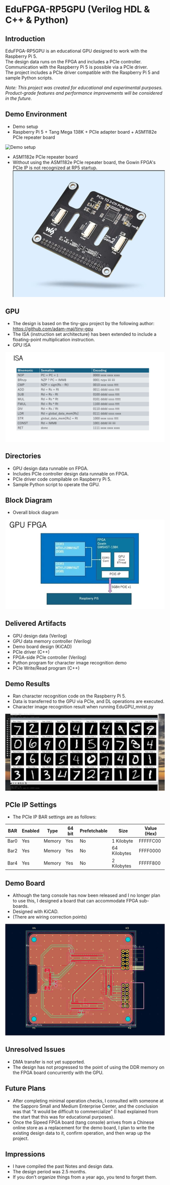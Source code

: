 # EduFPGA-RP5GPU (Verilog HDL & C++ & Python)

## Introduction

EduFPGA-RP5GPU is an educational GPU designed to work with the Raspberry Pi 5.  
The design data runs on the FPGA and includes a PCIe controller.  
Communication with the Raspberry Pi 5 is possible via a PCIe driver.  
The project includes a PCIe driver compatible with the Raspberry Pi 5 and sample Python scripts.

*Note: This project was created for educational and experimental purposes. Product-grade features and performance improvements will be considered in the future.*

## Demo Environment
- Demo setup
- Raspberry Pi 5 + Tang Mega 138K + PCIe adapter board + ASM1182e PCIe repeater board <br>

![Demo setup](https://github.com/rmbmp717/EduFPGA-RP5GPU/blob/main/image/RP5_GPU_ASM1182e.jpg?raw=true)

- ASM1182e PCIe repeater board
- Without using the ASM1182e PCIe repeater board, the Gowin FPGA's PCIe IP is not recognized at RP5 startup.<br>
![PCIe repeater board](https://github.com/rmbmp717/EduFPGA-RP5GPU/blob/main/image/ASM1182e.jpg?raw=true)

## GPU
- The design is based on the tiny-gpu project by the following author:
https://github.com/adam-maj/tiny-gpu
- The ISA (instruction set architecture) has been extended to include a floating-point multiplication instruction.
- GPU ISA <br>

![GPU ISA](https://github.com/rmbmp717/EduFPGA-RP5GPU/blob/main/image/GPU_ISA.jpg?raw=true)

## Directories
- GPU design data runnable on FPGA.
- Includes PCIe controller design data runnable on FPGA.
- PCIe driver code compilable on Raspberry Pi 5.
- Sample Python script to operate the GPU.

## Block Diagram
- Overall block diagram <br>

![Overall block diagram](https://github.com/rmbmp717/EduFPGA-RP5GPU/blob/main/image/eduFPGA_GPU.jpg?raw=true)

## Delivered Artifacts
- GPU design data (Verilog)
- GPU data memory controller (Verilog)
- Demo board design (KiCAD)
- PCIe driver (C++)
- FPGA-side PCIe controller (Verilog)
- Python program for character image recognition demo
- PCIe Write/Read program (C++)

## Demo Results
- Ran character recognition code on the Raspberry Pi 5.
- Data is transferred to the GPU via PCIe, and DL operations are executed.
- Character image recognition result when running EduGPU_mnist.py <br>

![Character image recognition result](https://github.com/rmbmp717/EduFPGA-RP5GPU/blob/main/image/GPU_demo.jpg?raw=true)

## PCIe IP Settings
- The PCIe IP BAR settings are as follows: <br>

| BAR  | Enabled | Type    | 64 bit | Prefetchable | Size         | Value (Hex) |
|------|---------|---------|--------|--------------|--------------|-------------|
| Bar0 | Yes     | Memory  | Yes    | No           | 1 Kilobyte   | FFFFFC00    |
| Bar2 | Yes     | Memory  | Yes    | No           | 64 Kilobytes | FFFF0000    |
| Bar4 | Yes     | Memory  | Yes    | No           | 2 Kilobytes  | FFFFF800    |

## Demo Board
- Although the tang console has now been released and I no longer plan to use this, I designed a board that can accommodate FPGA sub-boards.
- Designed with KiCAD.
- (There are wiring correction points)

![Demo board](https://github.com/rmbmp717/EduFPGA-RP5GPU/blob/main/image/FPGA_board.jpg?raw=true)

## Unresolved Issues
- DMA transfer is not yet supported.
- The design has not progressed to the point of using the DDR memory on the FPGA board concurrently with the GPU.

## Future Plans
- After completing minimal operation checks, I consulted with someone at the Sapporo Small and Medium Enterprise Center, and the conclusion was that "it would be difficult to commercialize" (I had explained from the start that this was for educational purposes).
- Once the Sipeed FPGA board (tang console) arrives from a Chinese online store as a replacement for the demo board, I plan to write the existing design data to it, confirm operation, and then wrap up the project.

## Impressions
- I have compiled the past Notes and design data.
- The design period was 2.5 months.
- If you don’t organize things from a year ago, you tend to forget them.
